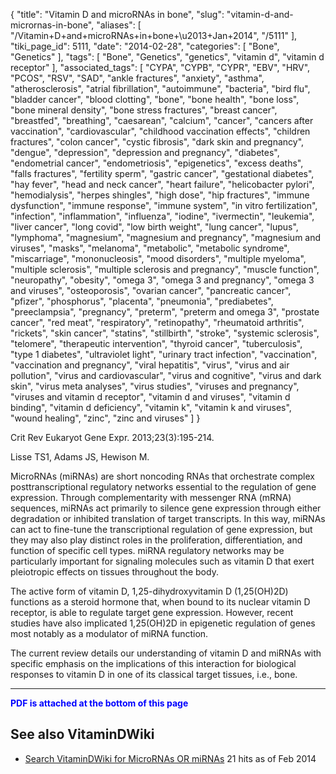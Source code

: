 {
    "title": "Vitamin D and microRNAs in bone",
    "slug": "vitamin-d-and-micrornas-in-bone",
    "aliases": [
        "/Vitamin+D+and+microRNAs+in+bone+\u2013+Jan+2014",
        "/5111"
    ],
    "tiki_page_id": 5111,
    "date": "2014-02-28",
    "categories": [
        "Bone",
        "Genetics"
    ],
    "tags": [
        "Bone",
        "Genetics",
        "genetics",
        "vitamin d",
        "vitamin d receptor"
    ],
    "associated_tags": [
        "CYPA",
        "CYPB",
        "CYPR",
        "EBV",
        "HRV",
        "PCOS",
        "RSV",
        "SAD",
        "ankle fractures",
        "anxiety",
        "asthma",
        "atherosclerosis",
        "atrial fibrillation",
        "autoimmune",
        "bacteria",
        "bird flu",
        "bladder cancer",
        "blood clotting",
        "bone",
        "bone health",
        "bone loss",
        "bone mineral density",
        "bone stress fractures",
        "breast cancer",
        "breastfed",
        "breathing",
        "caesarean",
        "calcium",
        "cancer",
        "cancers after vaccination",
        "cardiovascular",
        "childhood vaccination effects",
        "children fractures",
        "colon cancer",
        "cystic fibrosis",
        "dark skin and pregnancy",
        "dengue",
        "depression",
        "depression and pregnancy",
        "diabetes",
        "endometrial cancer",
        "endometriosis",
        "epigenetics",
        "excess deaths",
        "falls fractures",
        "fertility sperm",
        "gastric cancer",
        "gestational diabetes",
        "hay fever",
        "head and neck cancer",
        "heart failure",
        "helicobacter pylori",
        "hemodialysis",
        "herpes shingles",
        "high dose",
        "hip fractures",
        "immune dysfunction",
        "immune response",
        "immune system",
        "in vitro fertilization",
        "infection",
        "inflammation",
        "influenza",
        "iodine",
        "ivermectin",
        "leukemia",
        "liver cancer",
        "long covid",
        "low birth weight",
        "lung cancer",
        "lupus",
        "lymphoma",
        "magnesium",
        "magnesium and pregnancy",
        "magnesium and viruses",
        "masks",
        "melanoma",
        "metabolic",
        "metabolic syndrome",
        "miscarriage",
        "mononucleosis",
        "mood disorders",
        "multiple myeloma",
        "multiple sclerosis",
        "multiple sclerosis and pregnancy",
        "muscle function",
        "neuropathy",
        "obesity",
        "omega 3",
        "omega 3 and pregnancy",
        "omega 3 and viruses",
        "osteoporosis",
        "ovarian cancer",
        "pancreatic cancer",
        "pfizer",
        "phosphorus",
        "placenta",
        "pneumonia",
        "prediabetes",
        "preeclampsia",
        "pregnancy",
        "preterm",
        "preterm and omega 3",
        "prostate cancer",
        "red meat",
        "respiratory",
        "retinopathy",
        "rheumatoid arthritis",
        "rickets",
        "skin cancer",
        "statins",
        "stillbirth",
        "stroke",
        "systemic sclerosis",
        "telomere",
        "therapeutic intervention",
        "thyroid cancer",
        "tuberculosis",
        "type 1 diabetes",
        "ultraviolet light",
        "urinary tract infection",
        "vaccination",
        "vaccination and pregnancy",
        "viral hepatitis",
        "virus",
        "virus and air pollution",
        "virus and cardiovascular",
        "virus and cognitive",
        "virus and dark skin",
        "virus meta analyses",
        "virus studies",
        "viruses and pregnancy",
        "viruses and vitamin d receptor",
        "vitamin d and viruses",
        "vitamin d binding",
        "vitamin d deficiency",
        "vitamin k",
        "vitamin k and viruses",
        "wound healing",
        "zinc",
        "zinc and viruses"
    ]
}


Crit Rev Eukaryot Gene Expr. 2013;23(3):195-214.

Lisse TS1, Adams JS, Hewison M.

MicroRNAs (miRNAs) are short noncoding RNAs that orchestrate complex posttranscriptional regulatory networks essential to the regulation of gene expression. Through complementarity with messenger RNA (mRNA) sequences, miRNAs act primarily to silence gene expression through either degradation or inhibited translation of target transcripts. In this way, miRNAs can act to fine-tune the transcriptional regulation of gene expression, but they may also play distinct roles in the proliferation, differentiation, and function of specific cell types. miRNA regulatory networks may be particularly important for signaling molecules such as vitamin D that exert pleiotropic effects on tissues throughout the body. 

The active form of vitamin D, 1,25-dihydroxyvitamin D (1,25(OH)2D) functions as a steroid hormone that, when bound to its nuclear vitamin D receptor, is able to regulate target gene expression. However, recent studies have also implicated 1,25(OH)2D in epigenetic regulation of genes most notably as a modulator of miRNA function. 

The current review details our understanding of vitamin D and miRNAs with specific emphasis on the implications of this interaction for biological responses to vitamin D in one of its classical target tissues, i.e., bone.

---

 **<span style="color:#00F;">PDF is attached at the bottom of this page</span>** 

## See also VitaminDWiki

* [Search VitaminDWiki for MicroRNAs  OR miRNAs](https://www.VitaminDWiki.com/Search+Results?hl=en&oe=UTF-8&ie=UTF-8&btnG=Google+Search&googles.x=0&googles.y=0&q=MicroRNAs++OR+miRNAs&domains=VitaminDWiki.com&sitesearch=VitaminDWiki.com%20) 21 hits as of Feb 2014